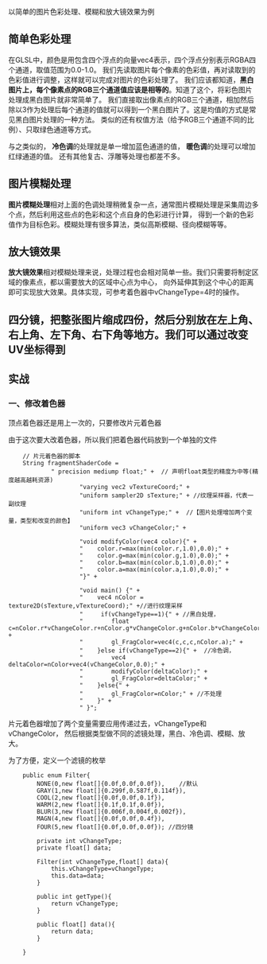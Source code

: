 以简单的图片色彩处理、模糊和放大镜效果为例

## 简单色彩处理

在GLSL中，颜色是用包含四个浮点的向量vec4表示，四个浮点分别表示RGBA四个通道，取值范围为0.0-1.0。
我们先读取图片每个像素的色彩值，再对读取到的色彩值进行调整，这样就可以完成对图片的色彩处理了。
我们应该都知道，**黑白图片上，每个像素点的RGB三个通道值应该是相等的**。知道了这个，将彩色图片处理成黑白图片就非常简单了。
我们直接取出像素点的RGB三个通道，相加然后除以3作为处理后每个通道的值就可以得到一个黑白图片了。这是均值的方式是常见黑白图片处理的一种方法。
类似的还有权值方法（给予RGB三个通道不同的比例）、只取绿色通道等方式。

与之类似的，
**冷色调**的处理就是单一增加蓝色通道的值，
**暖色调**的处理可以增加红绿通道的值。
还有其他复古、浮雕等处理也都差不多。

## 图片模糊处理
**图片模糊处理**相对上面的色调处理稍微复杂一点，通常图片模糊处理是采集周边多个点，然后利用这些点的色彩和这个点自身的色彩进行计算，
得到一个新的色彩值作为目标色彩。模糊处理有很多算法，类似高斯模糊、径向模糊等等。

## 放大镜效果
**放大镜效果**相对模糊处理来说，处理过程也会相对简单一些。我们只需要将制定区域的像素点，都以需要放大的区域中心点为中心，
向外延伸其到这个中心的距离即可实现放大效果。具体实现，可参考着色器中vChangeType=4时的操作。

## 四分镜，把整张图片缩成四份，然后分别放在左上角、右上角、左下角、右下角等地方。我们可以通过改变UV坐标得到

## 实战

### 一、修改着色器
顶点着色器还是用上一次的，只要修改片元着色器

由于这次要大改着色器，所以我们把着色器代码放到一个单独的文件
```
    // 片元着色器的脚本
    String fragmentShaderCode =
            " precision mediump float;" +  // 声明float类型的精度为中等(精度越高越耗资源)
                    "varying vec2 vTextureCoord;" +
                    "uniform sampler2D sTexture;" + //纹理采样器，代表一副纹理
                    "uniform int vChangeType;" +  //【图片处理增加两个变量，类型和改变的颜色】
                    "uniform vec3 vChangeColor;" +

                    "void modifyColor(vec4 color){" +
                    "    color.r=max(min(color.r,1.0),0.0);" +
                    "    color.g=max(min(color.g,1.0),0.0);" +
                    "    color.b=max(min(color.b,1.0),0.0);" +
                    "    color.a=max(min(color.a,1.0),0.0);" +
                    "}" +

                    "void main() {" +
                    "    vec4 nColor = texture2D(sTexture,vTextureCoord);" +//进行纹理采样
                    "     if(vChangeType==1){" + //黑白处理，
                    "        float c=nColor.r*vChangeColor.r+nColor.g*vChangeColor.g+nColor.b*vChangeColor.b;" +
                    "        gl_FragColor=vec4(c,c,c,nColor.a);" +
                    "    }else if(vChangeType==2){" +  //冷色调，
                    "        vec4 deltaColor=nColor+vec4(vChangeColor,0.0);" +
                    "        modifyColor(deltaColor);" +
                    "        gl_FragColor=deltaColor;" +
                    "    }else{" +
                    "        gl_FragColor=nColor;" + //不处理
                    "    }" +
                    " }";
```

片元着色器增加了两个变量需要应用传递过去，vChangeType和vChangeColor，
然后根据类型做不同的滤镜处理，黑白、冷色调、模糊、放大。

为了方便，定义一个滤镜的枚举 

```
    public enum Filter{
        NONE(0,new float[]{0.0f,0.0f,0.0f}),    //默认
        GRAY(1,new float[]{0.299f,0.587f,0.114f}),
        COOL(2,new float[]{0.0f,0.0f,0.1f}),
        WARM(2,new float[]{0.1f,0.1f,0.0f}),
        BLUR(3,new float[]{0.006f,0.004f,0.002f}),
        MAGN(4,new float[]{0.0f,0.0f,0.4f}),
        FOUR(5,new float[]{0.0f,0.0f,0.0f}); //四分镜

        private int vChangeType;
        private float[] data;

        Filter(int vChangeType,float[] data){
            this.vChangeType=vChangeType;
            this.data=data;
        }

        public int getType(){
            return vChangeType;
        }

        public float[] data(){
            return data;
        }

    }
```

